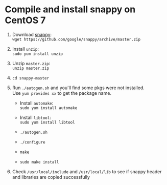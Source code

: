 
# Compile and install snappy on CentOS 7

1. Download [snappy](https://github.com/google/snappy):  
   `wget https://github.com/google/snappy/archive/master.zip`

2. Install `unzip`:  
   `sudo yum install unzip`

3. Unzip `master.zip`:  
   `unzip master.zip`

4. `cd snappy-master`

6. Run `./autogen.sh` and you'll find some pkgs were not installed.  
   Use `yum provides xx` to get the package name.

   * Install `automake`:  
     `sudo yum install automake`

   * Install `libtool`:  
     `sudo yum install libtool`

   * `./autogen.sh`
   * `./configure`
   * `make`
   * `sudo make install`

7. Check `/usr/local/include` and `/usr/local/lib` to see if snappy header and libraries are copied successfully